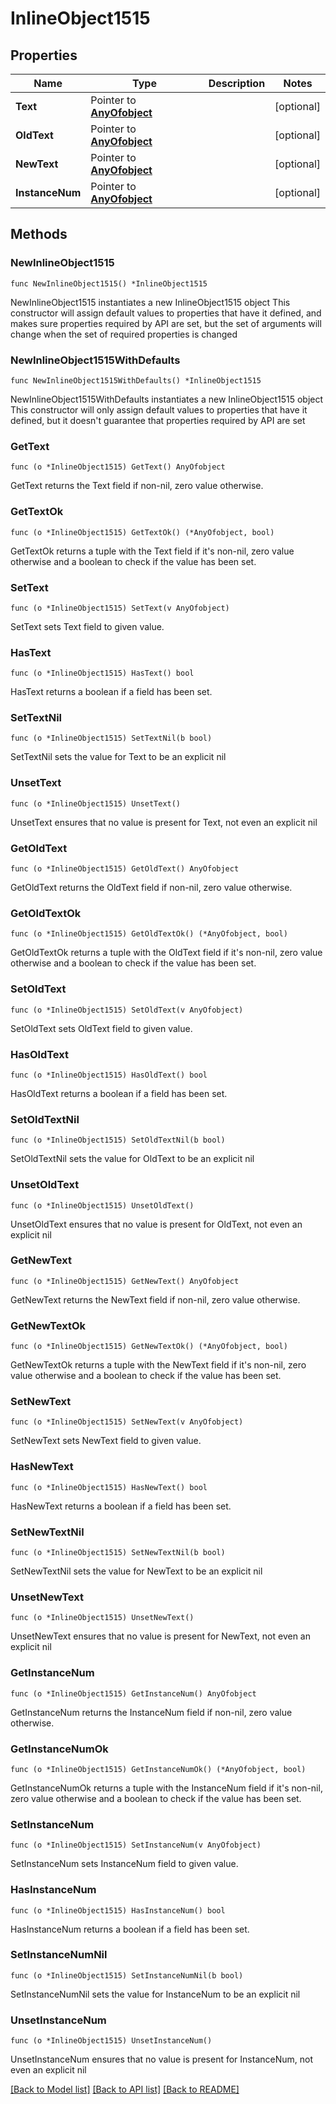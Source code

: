 # InlineObject1515

## Properties

Name | Type | Description | Notes
------------ | ------------- | ------------- | -------------
**Text** | Pointer to [**AnyOfobject**](anyOf&lt;object&gt;.md) |  | [optional] 
**OldText** | Pointer to [**AnyOfobject**](anyOf&lt;object&gt;.md) |  | [optional] 
**NewText** | Pointer to [**AnyOfobject**](anyOf&lt;object&gt;.md) |  | [optional] 
**InstanceNum** | Pointer to [**AnyOfobject**](anyOf&lt;object&gt;.md) |  | [optional] 

## Methods

### NewInlineObject1515

`func NewInlineObject1515() *InlineObject1515`

NewInlineObject1515 instantiates a new InlineObject1515 object
This constructor will assign default values to properties that have it defined,
and makes sure properties required by API are set, but the set of arguments
will change when the set of required properties is changed

### NewInlineObject1515WithDefaults

`func NewInlineObject1515WithDefaults() *InlineObject1515`

NewInlineObject1515WithDefaults instantiates a new InlineObject1515 object
This constructor will only assign default values to properties that have it defined,
but it doesn't guarantee that properties required by API are set

### GetText

`func (o *InlineObject1515) GetText() AnyOfobject`

GetText returns the Text field if non-nil, zero value otherwise.

### GetTextOk

`func (o *InlineObject1515) GetTextOk() (*AnyOfobject, bool)`

GetTextOk returns a tuple with the Text field if it's non-nil, zero value otherwise
and a boolean to check if the value has been set.

### SetText

`func (o *InlineObject1515) SetText(v AnyOfobject)`

SetText sets Text field to given value.

### HasText

`func (o *InlineObject1515) HasText() bool`

HasText returns a boolean if a field has been set.

### SetTextNil

`func (o *InlineObject1515) SetTextNil(b bool)`

 SetTextNil sets the value for Text to be an explicit nil

### UnsetText
`func (o *InlineObject1515) UnsetText()`

UnsetText ensures that no value is present for Text, not even an explicit nil
### GetOldText

`func (o *InlineObject1515) GetOldText() AnyOfobject`

GetOldText returns the OldText field if non-nil, zero value otherwise.

### GetOldTextOk

`func (o *InlineObject1515) GetOldTextOk() (*AnyOfobject, bool)`

GetOldTextOk returns a tuple with the OldText field if it's non-nil, zero value otherwise
and a boolean to check if the value has been set.

### SetOldText

`func (o *InlineObject1515) SetOldText(v AnyOfobject)`

SetOldText sets OldText field to given value.

### HasOldText

`func (o *InlineObject1515) HasOldText() bool`

HasOldText returns a boolean if a field has been set.

### SetOldTextNil

`func (o *InlineObject1515) SetOldTextNil(b bool)`

 SetOldTextNil sets the value for OldText to be an explicit nil

### UnsetOldText
`func (o *InlineObject1515) UnsetOldText()`

UnsetOldText ensures that no value is present for OldText, not even an explicit nil
### GetNewText

`func (o *InlineObject1515) GetNewText() AnyOfobject`

GetNewText returns the NewText field if non-nil, zero value otherwise.

### GetNewTextOk

`func (o *InlineObject1515) GetNewTextOk() (*AnyOfobject, bool)`

GetNewTextOk returns a tuple with the NewText field if it's non-nil, zero value otherwise
and a boolean to check if the value has been set.

### SetNewText

`func (o *InlineObject1515) SetNewText(v AnyOfobject)`

SetNewText sets NewText field to given value.

### HasNewText

`func (o *InlineObject1515) HasNewText() bool`

HasNewText returns a boolean if a field has been set.

### SetNewTextNil

`func (o *InlineObject1515) SetNewTextNil(b bool)`

 SetNewTextNil sets the value for NewText to be an explicit nil

### UnsetNewText
`func (o *InlineObject1515) UnsetNewText()`

UnsetNewText ensures that no value is present for NewText, not even an explicit nil
### GetInstanceNum

`func (o *InlineObject1515) GetInstanceNum() AnyOfobject`

GetInstanceNum returns the InstanceNum field if non-nil, zero value otherwise.

### GetInstanceNumOk

`func (o *InlineObject1515) GetInstanceNumOk() (*AnyOfobject, bool)`

GetInstanceNumOk returns a tuple with the InstanceNum field if it's non-nil, zero value otherwise
and a boolean to check if the value has been set.

### SetInstanceNum

`func (o *InlineObject1515) SetInstanceNum(v AnyOfobject)`

SetInstanceNum sets InstanceNum field to given value.

### HasInstanceNum

`func (o *InlineObject1515) HasInstanceNum() bool`

HasInstanceNum returns a boolean if a field has been set.

### SetInstanceNumNil

`func (o *InlineObject1515) SetInstanceNumNil(b bool)`

 SetInstanceNumNil sets the value for InstanceNum to be an explicit nil

### UnsetInstanceNum
`func (o *InlineObject1515) UnsetInstanceNum()`

UnsetInstanceNum ensures that no value is present for InstanceNum, not even an explicit nil

[[Back to Model list]](../README.md#documentation-for-models) [[Back to API list]](../README.md#documentation-for-api-endpoints) [[Back to README]](../README.md)



